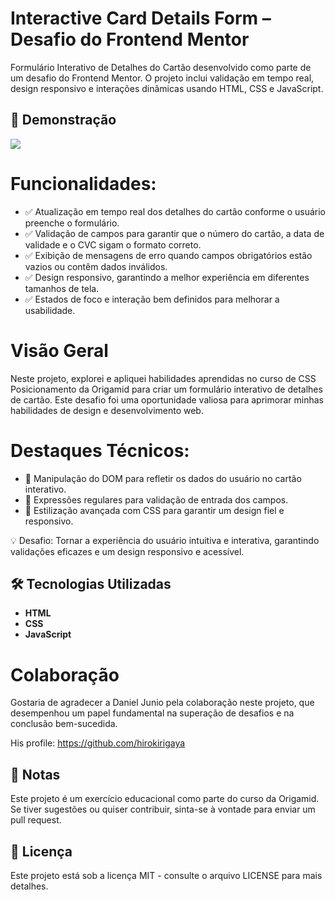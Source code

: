 # Interactive Card Details Form – Desafio do Frontend Mentor
Formulário Interativo de Detalhes do Cartão desenvolvido como parte de um desafio do Frontend Mentor. O projeto inclui validação em tempo real, design responsivo e interações dinâmicas usando HTML, CSS e JavaScript.

## 📸 Demonstração

<img src="https://github.com/user-attachments/assets/246febd0-8d97-4224-bdb0-055fed663d93">

# Funcionalidades:
- ✅ Atualização em tempo real dos detalhes do cartão conforme o usuário preenche o formulário.
- ✅ Validação de campos para garantir que o número do cartão, a data de validade e o CVC sigam o formato correto.
- ✅ Exibição de mensagens de erro quando campos obrigatórios estão vazios ou contêm dados inválidos.
- ✅ Design responsivo, garantindo a melhor experiência em diferentes tamanhos de tela.
- ✅ Estados de foco e interação bem definidos para melhorar a usabilidade.

# Visão Geral
Neste projeto, explorei e apliquei habilidades aprendidas no curso de CSS Posicionamento da Origamid para criar um formulário interativo de detalhes de cartão. Este desafio foi uma oportunidade valiosa para aprimorar minhas habilidades de design e desenvolvimento web.

# Destaques Técnicos:
- 🔹 Manipulação do DOM para refletir os dados do usuário no cartão interativo.
- 🔹 Expressões regulares para validação de entrada dos campos.
- 🔹 Estilização avançada com CSS para garantir um design fiel e responsivo.

💡 Desafio: Tornar a experiência do usuário intuitiva e interativa, garantindo validações eficazes e um design responsivo e acessível.

## 🛠️ Tecnologias Utilizadas

- **HTML**
- **CSS**
- **JavaScript**

# Colaboração
Gostaria de agradecer a Daniel Junio pela colaboração neste projeto, que desempenhou um papel fundamental na superação de desafios e na conclusão bem-sucedida.

His profile: https://github.com/hirokirigaya

## 📝 Notas
Este projeto é um exercício educacional como parte do curso da Origamid. Se tiver sugestões ou quiser contribuir, sinta-se à vontade para enviar um pull request.

## 📄 Licença
Este projeto está sob a licença MIT - consulte o arquivo LICENSE para mais detalhes.
